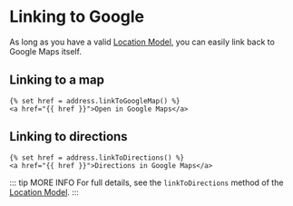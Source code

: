 # Linking to Google

As long as you have a valid [Location Model](/models/location-model/), you can easily link back to Google Maps itself.

## Linking to a map

```twig
{% set href = address.linkToGoogleMap() %}
<a href="{{ href }}">Open in Google Maps</a>
```

## Linking to directions

```twig
{% set href = address.linkToDirections() %}
<a href="{{ href }}">Directions in Google Maps</a>
```

::: tip MORE INFO
For full details, see the `linkToDirections` method of the [Location Model](/models/location-model/#linktodirections-options).
:::
